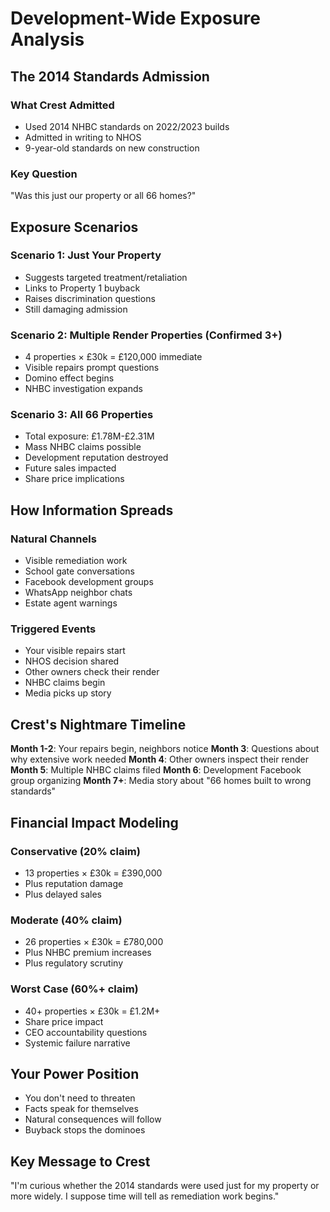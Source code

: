 # Development-Wide Exposure Analysis

## The 2014 Standards Admission

### What Crest Admitted
- Used 2014 NHBC standards on 2022/2023 builds
- Admitted in writing to NHOS
- 9-year-old standards on new construction

### Key Question
"Was this just our property or all 66 homes?"

## Exposure Scenarios

### Scenario 1: Just Your Property
- Suggests targeted treatment/retaliation
- Links to Property 1 buyback
- Raises discrimination questions
- Still damaging admission

### Scenario 2: Multiple Render Properties (Confirmed 3+)
- 4 properties × £30k = £120,000 immediate
- Visible repairs prompt questions
- Domino effect begins
- NHBC investigation expands

### Scenario 3: All 66 Properties
- Total exposure: £1.78M-£2.31M
- Mass NHBC claims possible
- Development reputation destroyed
- Future sales impacted
- Share price implications

## How Information Spreads

### Natural Channels
- Visible remediation work
- School gate conversations  
- Facebook development groups
- WhatsApp neighbor chats
- Estate agent warnings

### Triggered Events
- Your visible repairs start
- NHOS decision shared
- Other owners check their render
- NHBC claims begin
- Media picks up story

## Crest's Nightmare Timeline

**Month 1-2**: Your repairs begin, neighbors notice
**Month 3**: Questions about why extensive work needed
**Month 4**: Other owners inspect their render
**Month 5**: Multiple NHBC claims filed
**Month 6**: Development Facebook group organizing
**Month 7+**: Media story about "66 homes built to wrong standards"

## Financial Impact Modeling

### Conservative (20% claim)
- 13 properties × £30k = £390,000
- Plus reputation damage
- Plus delayed sales

### Moderate (40% claim)  
- 26 properties × £30k = £780,000
- Plus NHBC premium increases
- Plus regulatory scrutiny

### Worst Case (60%+ claim)
- 40+ properties × £30k = £1.2M+
- Share price impact
- CEO accountability questions
- Systemic failure narrative

## Your Power Position
- You don't need to threaten
- Facts speak for themselves
- Natural consequences will follow
- Buyback stops the dominoes

## Key Message to Crest
"I'm curious whether the 2014 standards were used just for my property or more widely. I suppose time will tell as remediation work begins."